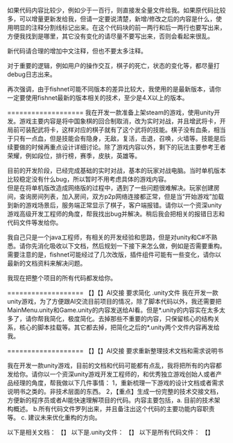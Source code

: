 如果代码内容比较少，例如少于一百行，则直接发全量文件给我。如果原代码比较多，可以增量更新发给我，但请一定要说清楚，新增/修改之后的内容是什么，使用明显的注释分割线标记出来。在这个代码块的前一两行和后一两行也要写出来，方便我找到是哪里，其它没有变化的请尽量不要写出来，否则会看起来很乱。

新代码请合理的增加中文注释，但也不要太多注释。

对于重要的逻辑，例如用户的操作交互，棋子的死亡，状态的变化等，都尽量打debug日志出来。

再次强调，由于fishnet可能不同版本的差异比较大，我使用的是最新版本，请你一定要使用fishnet最新的版本相关的技术，至少是4.X以上的版本。

===================
我在开发一款准备上架steam的游戏，使用unity开发。游戏主要内容是将中国象棋的回合制取消，改为实时对战，并且增武将卡，开局前可装配武将卡，这样对应的棋子就有了这个武将的技能。棋子没有血条，相当于只有一点血，但是技能会有隐身，无敌，复活，击退，召唤，火墙等。技能是后续要做的时候再重点设计详细讨论。除了游戏内容以外，剩下的玩法主要参考王者荣耀，例如段位，排行榜，赛季，皮肤，英雄等。

目前的开发阶段，已经完成基础的实时对战，基本的玩家对战电脑。当时单机版本比较稳定没有什么bug，所以暂时不用考虑具体的游戏内容。  
但是在将单机版改造成网络版的过程中，遇到了一些问题很难解决。玩家创建房间，查询房间列表，加入房间，双方p2p网络连接都正常，但是当“开始游戏”加载到新的游戏场景后，服务端正常显示了棋子，客户端报错。请你以一个资深unity游戏高级开发工程师的角度，帮我找出bug并解决。稍后我会把相关的报错日志和代码文件等发给你。

我自己只是一个java工程师，有相关的开发经验和思路，但是对unity和C#不熟悉。请你先消化吸收以下文档，然后规划一下接下来怎么做，例如是否需要重构。需要注意的是，fishnet可能经过了几次改版，插件组件可能有一些变化，请你以最新的文档资料来解决问题。

我现在把整个项目的所有代码都发给你。

===================
【】【】AI交接   要求简化 .unity文件
我在开发一款unity游戏，为了方便跟AI交流目前项目的情况，除了脚本代码以外，我还需要把MainMenu.unity和Game.unity的内容发送给AI看。但是*.unity的内容实在太多太多了，请你帮我简化，极度简化。去掉那些不重要的内容，只保留核心的结构关系，核心的脚本挂载等。其它都去掉，把简化之后的*.unity两个文件内容再发给我。


===================
【】【】AI交接  要求重新整理技术文档和需求说明书

我在开发一款unity游戏，目前的文档和代码可能都有点乱，我将把所有的内容都发给你。请你以一个资深unity游戏开发工程师的，和优秀独立游戏创始人或者产品经理的角度，帮我做以下几件事情：
1，重新梳理一下游戏的设计文档或者需求说明书之类的。非技术层面的东西。
2，【重点】生成一份完整的技术交接文档，方便新的程序员或者AI能快速理解项目的代码。内容主要包括，a. 目前的技术架构概述。 b.所有代码文件罗列出来，并且备注出这个代码的主要功能内容职责等。 c. 建议未来优化重构的方向。

以下是相关文档：
【】
以下是.unity文件：
【】
以下是所有代码文件：
【】
